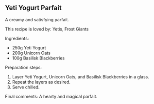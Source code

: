 ## Yeti Yogurt Parfait

A creamy and satisfying parfait.

This recipe is loved by: Yetis, Frost Giants

Ingredients:

* 250g Yeti Yogurt
* 200g Unicorn Oats
* 100g Basilisk Blackberries

Preparation steps:

1. Layer Yeti Yogurt, Unicorn Oats, and Basilisk Blackberries in a glass.
2. Repeat the layers as desired.
3. Serve chilled.

Final comments: A hearty and magical parfait.

